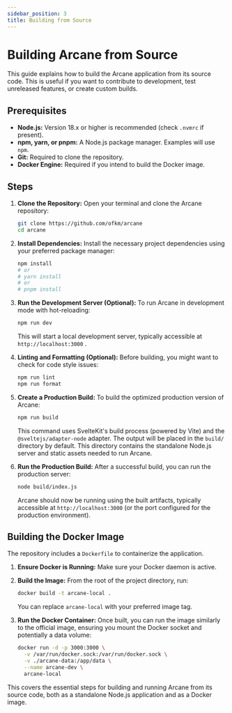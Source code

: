 ```yaml
---
sidebar_position: 3
title: Building from Source
---
```


# Building Arcane from Source

This guide explains how to build the Arcane application from its source code. This is useful if you want to contribute to development, test unreleased features, or create custom builds.

## Prerequisites

- **Node.js:** Version 18.x or higher is recommended (check `.nvmrc` if present).
- **npm, yarn, or pnpm:** A Node.js package manager. Examples will use `npm`.
- **Git:** Required to clone the repository.
- **Docker Engine:** Required if you intend to build the Docker image.

## Steps

1.  **Clone the Repository:**
    Open your terminal and clone the Arcane repository:

    ```bash
    git clone https://github.com/ofkm/arcane
    cd arcane
    ```

2.  **Install Dependencies:**
    Install the necessary project dependencies using your preferred package manager:

    ```bash
    npm install
    # or
    # yarn install
    # or
    # pnpm install
    ```

3.  **Run the Development Server (Optional):**
    To run Arcane in development mode with hot-reloading:

    ```bash
    npm run dev
    ```

    This will start a local development server, typically accessible at `http://localhost:3000` .

4.  **Linting and Formatting (Optional):**
    Before building, you might want to check for code style issues:

    ```bash
    npm run lint
    npm run format
    ```

5.  **Create a Production Build:**
    To build the optimized production version of Arcane:

    ```bash
    npm run build
    ```

    This command uses SvelteKit's build process (powered by Vite) and the `@sveltejs/adapter-node` adapter. The output will be placed in the `build/` directory by default. This directory contains the standalone Node.js server and static assets needed to run Arcane.

6.  **Run the Production Build:**
    After a successful build, you can run the production server:

    ```bash
    node build/index.js
    ```

    Arcane should now be running using the built artifacts, typically accessible at `http://localhost:3000` (or the port configured for the production environment).

## Building the Docker Image

The repository includes a `Dockerfile` to containerize the application.

1.  **Ensure Docker is Running:** Make sure your Docker daemon is active.
2.  **Build the Image:** From the root of the project directory, run:

    ```bash
    docker build -t arcane-local .
    ```

    You can replace `arcane-local` with your preferred image tag.

3.  **Run the Docker Container:**
    Once built, you can run the image similarly to the official image, ensuring you mount the Docker socket and potentially a data volume:

    ```bash
    docker run -d -p 3000:3000 \
      -v /var/run/docker.sock:/var/run/docker.sock \
      -v ./arcane-data:/app/data \
      --name arcane-dev \
      arcane-local
    ```

This covers the essential steps for building and running Arcane from its source code, both as a standalone Node.js application and as a Docker image.
